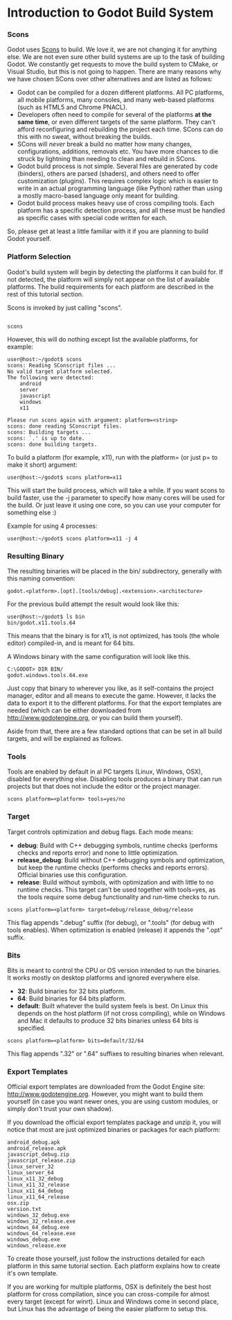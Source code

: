 # Introduction to Godot Build System

### Scons

Godot uses [Scons](http://www.scons.org) to build. We love it, we are not changing it for anything else. We are not even sure other build systems are up to the task of building Godot. We constantly get requests to move the build system to CMake, or Visual Studio, but this is not going to happen. There are many reasons why we have chosen SCons over other alternatives and are listed as follows:

* Godot can be compiled for a dozen different platforms. All PC platforms, all mobile platforms, many consoles, and many web-based platforms (such as HTML5 and Chrome PNACL).
* Developers often need to compile for several of the platforms **at the same time**, or even different targets of the same platform. They can't afford reconfiguring and rebuilding the project each time. SCons can do this with no sweat, without breaking the builds.
* SCons will *never* break a build no matter how many changes, configurations, additions, removals etc. You have more chances to die struck by lightning than needing to clean and rebuild in SCons.
* Godot build process is not simple. Several files are generated by code (binders), others are parsed (shaders), and others need to offer customization (plugins). This requires complex logic which is easier to write in an actual programming language (like Python) rather than using a mostly macro-based language only meant for building.
* Godot build process makes heavy use of cross compiling tools. Each platform has a specific detection process, and all these must be handled as specific cases with special code written for each.

So, please get at least a little familiar with it if you are planning to build Godot yourself.

### Platform Selection

Godot's build system will begin by detecting the platforms it can build for. If not detected, the platform will simply not appear on the list of available platforms. The build requirements for each platform are described in the rest of this tutorial section.

Scons is invoked by just calling "scons".

```

scons

```

However, this will do nothing except list the available platforms, for example:

```
user@host:~/godot$ scons
scons: Reading SConscript files ...
No valid target platform selected.
The following were detected:
	android
	server
	javascript
	windows
	x11

Please run scons again with argument: platform=<string>
scons: done reading SConscript files.
scons: Building targets ...
scons: `.' is up to date.
scons: done building targets.
```

To build a platform (for example, x11), run with the platform= (or just p= to make it short) argument:

```
user@host:~/godot$ scons platform=x11
```


This will start the build process, which will take a while. If you want scons to build faster, use the -j <cores> parameter to specify how many cores will be used for the build. Or just leave it using one core, so you can use your computer for something else :)

Example for using 4 processes:

```
user@host:~/godot$ scons platform=x11 -j 4
```

### Resulting Binary

The resulting binaries will be placed in the bin/ subdirectory, generally with this naming convention:
```
godot.<platform>.[opt].[tools/debug].<extension>.<architecture>
```

For the previous build attempt the result would look like this:

```
user@host:~/godot$ ls bin
bin/godot.x11.tools.64
```

This means that the binary is for x11, is not optimized, has tools (the whole editor) compiled-in, and is meant for 64 bits.

A Windows binary with the same configuration will look like this.

```
C:\GODOT> DIR BIN/
godot.windows.tools.64.exe
```

Just copy that binary to wherever you like, as it self-contains the project manager, editor and all means to execute the game. However, it lacks the data to export it to the different platforms. For that the export templates are needed (which can be either downloaded from http://www.godotengine.org, or you can build them yourself).

Aside from that, there are a few standard options that can be set in all build targets, and will be explained as follows.

### Tools

Tools are enabled by default in al PC targets (Linux, Windows, OSX), disabled for everything else. Disabling tools produces a binary that can run projects but that does not include the editor or the project manager.

```
scons platform=<platform> tools=yes/no
```

### Target

Target controls optimization and debug flags. Each mode means:

*  **debug**: Build with C++ debugging symbols, runtime checks (performs checks and reports error) and none to little optimization.
*  **release_debug**: Build without C++ debugging symbols and optimization, but keep the runtime checks (performs checks and reports errors). Official binaries use this configuration.
*  **release**: Build without symbols, with optimization and with little to no runtime checks. This target can't be used together with tools=yes, as the tools require some debug functionality and run-time checks to run.


```
scons platform=<platform> target=debug/release_debug/release
```

This flag appends ".debug" suffix (for debug), or ".tools" (for debug with tools enables). When optimization is enabled (release) it appends the ".opt" suffix.

### Bits

Bits is meant to control the CPU or OS version intended to run the binaries. It works mostly on desktop platforms and ignored everywhere else. 

*  **32**: Build binaries for 32 bits platform.
*  **64**: Build binaries for 64 bits platform.
*  **default**: Built whatever the build system feels is best. On Linux this depends on the host platform (if not cross compiling), while on Windows and Mac it defaults to produce 32 bits binaries unless 64 bits is specified. 


```
scons platform=<platform> bits=default/32/64
```

This flag appends ".32" or ".64" suffixes to resulting binaries when relevant.

### Export Templates

Official export templates are downloaded from the Godot Engine site: http://www.godotengine.org.
However, you might want to build them yourself (in case you want newer ones, you are using custom modules, or simply don't trust your own shadow).

If you download the official export templates package and unzip it, you will notice that most are just optimized binaries or packages for each platform:

```
android_debug.apk
android_release.apk
javascript_debug.zip
javascript_release.zip
linux_server_32
linux_server_64
linux_x11_32_debug
linux_x11_32_release
linux_x11_64_debug
linux_x11_64_release
osx.zip
version.txt
windows_32_debug.exe
windows_32_release.exe
windows_64_debug.exe
windows_64_release.exe
windows_debug.exe
windows_release.exe
```

To create those yourself, just follow the instructions detailed for each platform in this same tutorial section. Each platform explains how to create it's own template.

If you are working for multiple platforms, OSX is definitely the best host platform for cross compilation, since you can cross-compile for almost every target (except for winrt). Linux and Windows come in second place, but Linux has the advantage of being the easier platform to setup this.



